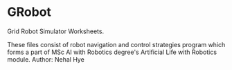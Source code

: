 # GRobot
Grid Robot Simulator Worksheets.

These files consist of robot navigation and control strategies program which forms a part of
MSc AI with Robotics degree's Artificial Life with Robotics module.
Author: Nehal Hye
